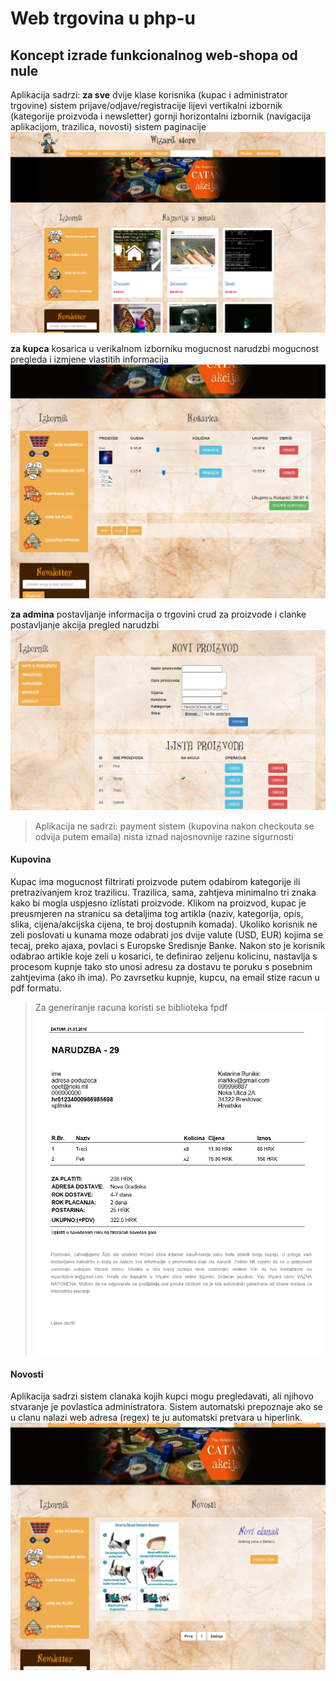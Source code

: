 Web trgovina u php-u
===================


Koncept izrade funkcionalnog web-shopa od nule
----------

Aplikacija sadrzi:
**za sve**
dvije klase korisnika (kupac i administrator trgovine)
sistem prijave/odjave/registracije
lijevi vertikalni izbornik (kategorije proizvoda i newsletter)
gornji horizontalni izbornik (navigacija aplikacijom, trazilica, novosti)
sistem paginacije
![naslovnica](tut/1.png)

**za kupca**
kosarica u verikalnom izborniku
mogucnost narudzbi
mogucnost pregleda i izmjene vlastitih informacija
![user](tut/check.png)

**za admina**
postavljanje informacija o trgovini
crud za proizvode i clanke
postavljanje akcija
pregled narudzbi
![admin](tut/crud.png)

>Aplikacija ne sadrzi:
payment sistem (kupovina nakon checkouta se odvija putem emaila)
nista iznad najosnovnije razine sigurnosti


#### <i class="icon-file"></i> Kupovina

Kupac ima mogucnost filtrirati proizvode putem odabirom kategorije ili pretrazivanjem kroz trazilicu. Trazilica, sama, zahtjeva minimalno tri znaka kako bi mogla uspjesno izlistati proizvode.
Klikom na proizvod, kupac je preusmjeren na stranicu sa detaljima tog artikla (naziv, kategorija, opis, slika, cijena/akcijska cijena, te broj dostupnih komada).
Ukoliko korisnik ne zeli poslovati u kunama moze odabrati jos dvije valute (USD, EUR) kojima se tecaj, preko ajaxa, povlaci s Europske Sredisnje Banke.
Nakon sto je korisnik odabrao artikle koje zeli u kosarici, te definirao zeljenu kolicinu, nastavlja s procesom kupnje tako sto unosi adresu za dostavu te poruku s posebnim zahtjevima (ako ih ima).
Po zavrsetku kupnje, kupcu, na email stize racun u pdf formatu.
> Za generiranje racuna koristi se biblioteka fpdf
![racun](tut/racun.png)

#### <i class="icon-file"></i> Novosti

Aplikacija sadrzi sistem clanaka kojih kupci mogu pregledavati, ali njihovo stvaranje je povlastica administratora. Sistem automatski prepoznaje ako se u clanu nalazi web adresa (regex) te ju automatski pretvara u hiperlink.  
![clanci](tut/novosti.png)

